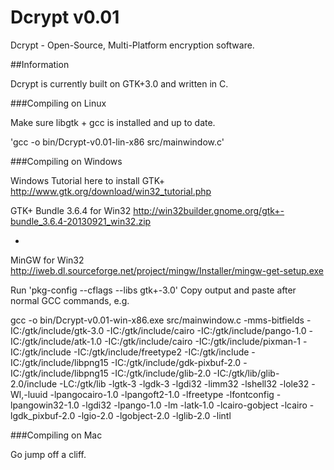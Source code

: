 Dcrypt v0.01
============

Dcrypt - Open-Source, Multi-Platform encryption software.


##Information

Dcrypt is currently built on GTK+3.0 and written in C.

###Compiling on Linux


Make sure libgtk + gcc is installed and up to date.

'gcc -o bin/Dcrypt-v0.01-lin-x86 src/mainwindow.c'


###Compiling on Windows

Windows Tutorial here to install GTK+ 
http://www.gtk.org/download/win32_tutorial.php

GTK+ Bundle 3.6.4 for Win32
http://win32builder.gnome.org/gtk+-bundle_3.6.4-20130921_win32.zip

+

MinGW for Win32 
http://iweb.dl.sourceforge.net/project/mingw/Installer/mingw-get-setup.exe

Run 'pkg-config --cflags --libs gtk+-3.0'
Copy output and paste after normal GCC commands, e.g.

gcc -o bin/Dcrypt-v0.01-win-x86.exe src/mainwindow.c -mms-bitfields -IC:/gtk/include/gtk-3.0 -IC:/gtk/include/cairo -IC:/gtk/include/pango-1.0 -IC:/gtk/include/atk-1.0 -IC:/gtk/include/cairo -IC:/gtk/include/pixman-1 -IC:/gtk/include -IC:/gtk/include/freetype2 -IC:/gtk/include -IC:/gtk/include/libpng15 -IC:/gtk/include/gdk-pixbuf-2.0 -IC:/gtk/include/libpng15 -IC:/gtk/include/glib-2.0 -IC:/gtk/lib/glib-2.0/include -LC:/gtk/lib -lgtk-3 -lgdk-3 -lgdi32 -limm32 -lshell32 -lole32 -Wl,-luuid -lpangocairo-1.0 -lpangoft2-1.0 -lfreetype -lfontconfig -lpangowin32-1.0 -lgdi32 -lpango-1.0 -lm -latk-1.0 -lcairo-gobject -lcairo -lgdk_pixbuf-2.0 -lgio-2.0 -lgobject-2.0 -lglib-2.0 -lintl

###Compiling on Mac

Go jump off a cliff.




